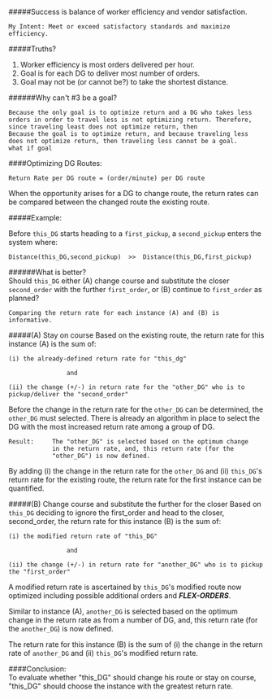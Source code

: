 
#####Success is balance of worker efficiency and vendor satisfaction.  

	My Intent: Meet or exceed satisfactory standards and maximize efficiency.

#####Truths?
1. Worker efficiency is most orders delivered per hour.
2. Goal is for each DG to deliver most number of orders.
3. Goal may not be (or cannot be?) to take the shortest distance. 

######Why can't #3 be a goal? 

	Because the only goal is to optimize return and a DG who takes less orders in order to travel less is not optimizing return. Therefore, since traveling least does not optimize return, then 
	Because the goal is to optimize return, and because traveling less does not optimize return, then traveling less cannot be a goal.
	what if goal




####Optimizing DG Routes:


	Return Rate per DG route = (order/minute) per DG route

When the opportunity arises for a DG to change route, the return rates can be compared between the changed route the existing route.

#####Example:

Before `this_DG` starts heading to a `first_pickup`, a `second_pickup` enters the system where:

	Distance(this_DG,second_pickup)  >>  Distance(this_DG,first_pickup)

######What is better?  
Should `this_DG` either (A) change course and substitute the closer `second_order` with the further `first_order`, or (B) continue to `first_order` as planned? 

	Comparing the return rate for each instance (A) and (B) is informative.

#####(A) Stay on course	
Based on the existing route, the return rate for this instance (A) is the sum of:

	(i) the already-defined return rate for "this_dg"
	  				
	  				and
	  				
	(ii) the change (+/-) in return rate for the "other_DG" who is to pickup/deliver the "second_order"

Before the change in the return rate for the `other_DG` can be determined, the `other_DG` must selected.  There is already an algorithm in place to select the DG with the most increased return rate among a group of DG.

	Result:  	The "other_DG" is selected based on the optimum change
				in the return rate, and, this return rate (for the
				"other_DG") is now defined.

By adding (i) the change in the return rate for the `other_DG` and (ii) `this_DG`'s return rate for the existing route, the return rate for the first instance can be quantified.

#####(B) Change course and substitute the further for the closer
Based on `this_DG` deciding to ignore the first_order and head to the closer, second_order, the return rate for this instance (B) is the sum of:

	(i) the modified return rate of "this_DG"
	  				
	  				and
	  				
	(ii) the change (+/-) in return rate for "another_DG" who is to pickup the "first_order"


A modified return rate is ascertained by `this_DG`'s modified route now optimized including possible additional orders and ***FLEX-ORDERS***.

Similar to instance (A), `another_DG` is selected based on the optimum change in the return rate as from a number of DG, and, this return rate (for the `another_DG`) is now defined.

The return rate for this instance (B) is the sum of (i) the change in the return rate of `another_DG` and (ii) `this_DG`'s modified return rate.

####Conclusion:		
			To evaluate whether "this_DG" should change his route
			   or stay on course, "this_DG" should 
			   choose the instance with the greatest return rate.



